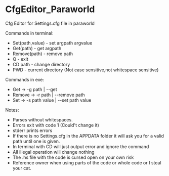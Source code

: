 # CfgEditor_Paraworld
Cfg Editor for Settings.cfg file in paraworld



Commands in terminal:
* Set(path,value) - set argpath argvalue
* Get(path) - get argpath
* Remove(path) - remove path
* Q - exit
* CD path - change directory
* PWD - current directory
(Not case sensitive,not whitespace sensitive)

Commands in exe:
 * Get -> -g path | --get
 * Remove -> -r path | --remove path
 * Set -> -s path value | --set path value

Notes:
* Parses without whitespaces.
* Errors exit with code 1 (Could't change it)
* stderr prints errors
* If there is no Settings.cfg in the APPDATA folder it will ask you for a valid path
  until one is given.
* In terminal with CD will just output error and ignore the command
* All illegal operation will change nothing
* The .hs file with the code is cursed open on your own risk
* Reference owner when using parts of the code or whole code or I steal your cat.

